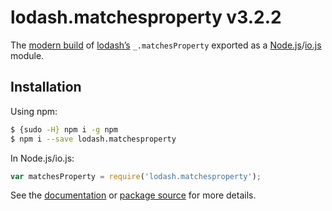 # lodash.matchesproperty v3.2.2

The [modern build](https://github.com/lodash/lodash/wiki/Build-Differences) of [lodash’s](https://lodash.com/) `_.matchesProperty` exported as a [Node.js](http://nodejs.org/)/[io.js](https://iojs.org/) module.

## Installation

Using npm:

```bash
$ {sudo -H} npm i -g npm
$ npm i --save lodash.matchesproperty
```

In Node.js/io.js:

```js
var matchesProperty = require('lodash.matchesproperty');
```

See the [documentation](https://lodash.com/docs#matchesProperty) or [package source](https://github.com/lodash/lodash/blob/3.2.2-npm-packages/lodash.matchesproperty) for more details.
